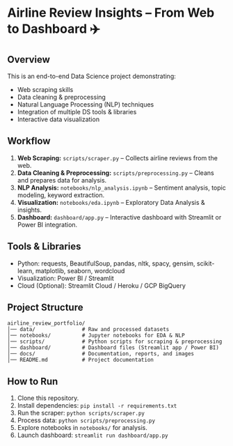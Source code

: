 # Airline Review Insights – From Web to Dashboard ✈️

## Overview
This is an end-to-end Data Science project demonstrating:
- Web scraping skills
- Data cleaning & preprocessing
- Natural Language Processing (NLP) techniques
- Integration of multiple DS tools & libraries
- Interactive data visualization

## Workflow
1. **Web Scraping:** `scripts/scraper.py` – Collects airline reviews from the web.
2. **Data Cleaning & Preprocessing:** `scripts/preprocessing.py` – Cleans and prepares data for analysis.
3. **NLP Analysis:** `notebooks/nlp_analysis.ipynb` – Sentiment analysis, topic modeling, keyword extraction.
4. **Visualization:** `notebooks/eda.ipynb` – Exploratory Data Analysis & insights.
5. **Dashboard:** `dashboard/app.py` – Interactive dashboard with Streamlit or Power BI integration.

## Tools & Libraries
- Python: requests, BeautifulSoup, pandas, nltk, spacy, gensim, scikit-learn, matplotlib, seaborn, wordcloud
- Visualization: Power BI / Streamlit
- Cloud (Optional): Streamlit Cloud / Heroku / GCP BigQuery

## Project Structure
```
airline_review_portfolio/
│── data/               # Raw and processed datasets
│── notebooks/          # Jupyter notebooks for EDA & NLP
│── scripts/            # Python scripts for scraping & preprocessing
│── dashboard/          # Dashboard files (Streamlit app / Power BI)
│── docs/               # Documentation, reports, and images
│── README.md           # Project documentation
```

## How to Run
1. Clone this repository.
2. Install dependencies: `pip install -r requirements.txt`
3. Run the scraper: `python scripts/scraper.py`
4. Process data: `python scripts/preprocessing.py`
5. Explore notebooks in `notebooks/` for analysis.
6. Launch dashboard: `streamlit run dashboard/app.py`
